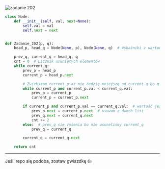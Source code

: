 <picture>
  <source srcset="../../srt/zbior_zadan/202.png" media="(prefers-color-scheme: light)">
  <source srcset="../../srt/zbior_zadan/black_202.png" media="(prefers-color-scheme: dark)">
  <img src="../../srt/zbior_zadan/black_202.png" alt="zadanie 202">
</picture>

```python
class Node:
    def __init__(self, val, next=None):
        self.val = val
        self.next = next


def Zadanie_202(p, q):
    head_p, head_q = Node(None, p), Node(None, q)  # Wskaźniki z wartonikami

    prev_q, current_q = head_q, q
    cnt = 0  # Licznik usuniętych elementów
    while current_q:
        prev_p = head_p
        current_p = head_p.next

        # Zwiekszam current_p aż nie bedzię mniejszę od current_q bo q jest posortowane
        while current_p and current_p.val < current_q.val:
            prev_p = current_p
            current_p = current_p.next

        if current_p and current_p.val == current_q.val:  # wartość jest w obu listach
            prev_p.next = current_p.next  # usuwam z dwoch list
            prev_q.next = current_q.next
            cnt += 2
        else:  # prev_q sie zmienia bo nie usunelismy current_q
            prev_q = current_q

        current_q = current_q.next

    return cnt
```

---
Jeśli repo się podoba, zostaw gwiazdkę 👍
